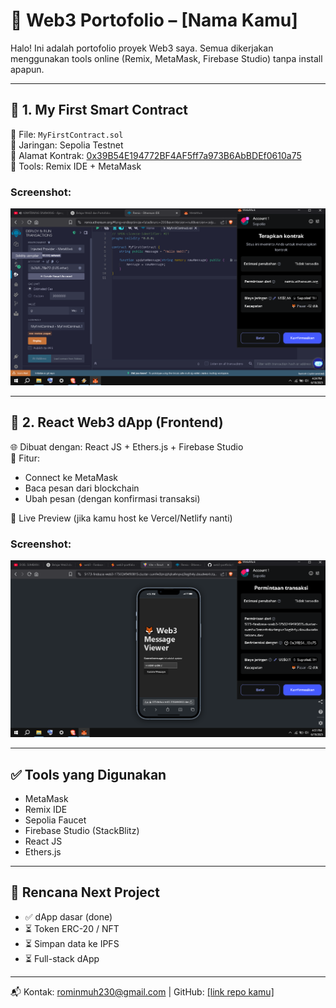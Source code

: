 # 🚀 Web3 Portofolio – [Nama Kamu]

Halo! Ini adalah portofolio proyek Web3 saya. Semua dikerjakan menggunakan tools online (Remix, MetaMask, Firebase Studio) tanpa install apapun.

---

## 🔹 1. My First Smart Contract

📄 File: `MyFirstContract.sol`  
📍 Jaringan: Sepolia Testnet  
🔗 Alamat Kontrak: [0x39B54E194772BF4AF5ff7a973B6AbBDEf0610a75](https://sepolia.etherscan.io/address/0x39B54E194772BF4AF5ff7a973B6AbBDEf0610a75)  
🧪 Tools: Remix IDE + MetaMask

### Screenshot:
![Deploy](./01-my-first-contract/deploy.png)

---

## 🔹 2. React Web3 dApp (Frontend)

🌐 Dibuat dengan: React JS + Ethers.js + Firebase Studio  
🎯 Fitur:
- Connect ke MetaMask
- Baca pesan dari blockchain
- Ubah pesan (dengan konfirmasi transaksi)

🔗 Live Preview (jika kamu host ke Vercel/Netlify nanti)

### Screenshot:
![Web](./02-react-web3-dapp/web.png)

---

## ✅ Tools yang Digunakan

- MetaMask
- Remix IDE
- Sepolia Faucet
- Firebase Studio (StackBlitz)
- React JS
- Ethers.js

---

## 🚧 Rencana Next Project

- ✅ dApp dasar (done)
- ⏳ Token ERC-20 / NFT
- ⏳ Simpan data ke IPFS
- ⏳ Full-stack dApp

---

📬 Kontak: rominmuh230@gmail.com | GitHub: [\[link repo kamu\]](https://github.com/romiwebdev/web3-portfolio)
